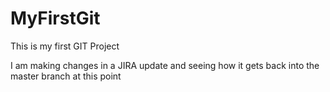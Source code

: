 # MyFirstGit
This is my first GIT Project

I am making changes in a JIRA update and seeing  how it gets back into the master branch at this point
